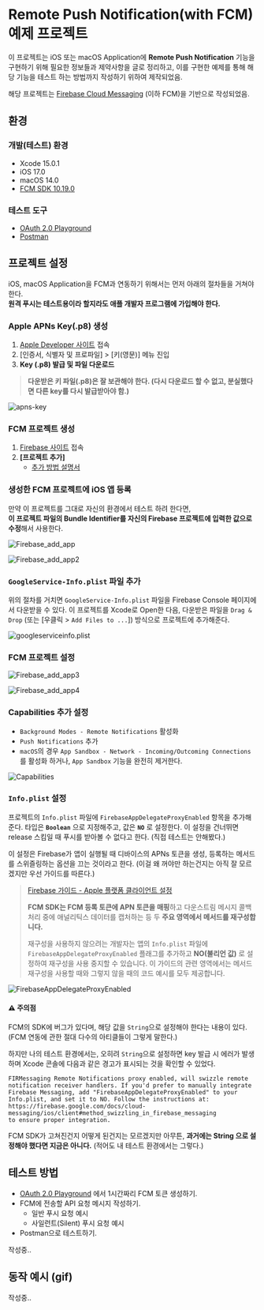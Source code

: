 # Remote Push Notification(with FCM) 예제 프로젝트

이 프로젝트는 iOS 또는 macOS Application에 **Remote Push Notification** 기능을 구현하기 위해 필요한 정보들과 제약사항을 글로 정리하고, 이를 구현한 예제를 통해 해당 기능을 테스트 하는 방법까지 작성하기 위하여 제작되었음.

해당 프로젝트는 [Firebase Cloud Messaging](https://firebase.google.com/docs/cloud-messaging?hl=ko) (이하 FCM)을 기반으로 작성되었음.

## 환경

### 개발(테스트) 환경
- Xcode 15.0.1
- iOS 17.0
- macOS 14.0
- [FCM SDK 10.19.0](https://github.com/firebase/firebase-ios-sdk/releases/tag/10.19.0)

### 테스트 도구
- [OAuth 2.0 Playground](https://developers.google.com/oauthplayground/)
- [Postman](https://www.postman.com/)

## 프로젝트 설정

iOS, macOS Application을 FCM과 연동하기 위해서는 먼저 아래의 절차들을 거쳐야 한다.  
**원격 푸시는 테스트용이라 할지라도 애플 개발자 프로그램에 가입해야 한다.**

### Apple APNs Key(.p8) 생성

1. [Apple Developer 사이트](https://developer.apple.com/account) 접속
2. [인증서, 식별자 및 프로파일] > [키(영문)] 메뉴 진입
3. **Key (.p8) 발급 및 파일 다운로드**

> **다운받은 키 파일(.p8)은 잘 보관해야 한다. (다시 다운로드 할 수 없고, 분실했다면 다른 key를 다시 발급받아야 함.)**

![apns-key](./readme-assets/readme-2.png)

### FCM 프로젝트 생성

1. [Firebase 사이트](https://firebase.google.com/?hl=ko) 접속
2. **[프로젝트 추가]**
   - [추가 방법 설명서](https://firebase.google.com/docs/ios/setup?hl=ko#create-firebase-project)

### 생성한 FCM 프로젝트에 iOS 앱 등록

만약 이 프로젝트를 그대로 자신의 환경에서 테스트 하려 한다면,  
**이 프로젝트 파일의 Bundle Identifier를 자신의 Firebase 프로젝트에 입력한 값으로 수정**해서 사용한다.

![Firebase_add_app](readme-assets/readme-3.png)

![Firebase_add_app2](readme-assets/readme-4.png)

### `GoogleService-Info.plist` 파일 추가

위의 절차를 거치면 `GoogleService-Info.plist` 파일을 Firebase Console 페이지에서 다운받을 수 있다. 이 프로젝트를 Xcode로 Open한 다음, 다운받은 파일을 `Drag & Drop` (또는 [우클릭 > `Add Files to ...`]) 방식으로 프로젝트에 추가해준다.

![googleserviceinfo.plist](./readme-assets/readme-1.png)

### FCM 프로젝트 설정

![Firebase_add_app3](readme-assets/readme-5.png)

![Firebase_add_app4](readme-assets/readme-6.png)

### Capabilities 추가 설정
- `Background Modes - Remote Notifications` 활성화
- `Push Notifications` 추가
- `macOS`의 경우 `App Sandbox - Network - Incoming/Outcoming Connections` 를 활성화 하거나, `App Sandbox` 기능을 완전히 제거한다.

![Capabilities](readme-assets/readme-8.png)

### `Info.plist` 설정

프로젝트의 `Info.plist` 파일에 `FirebaseAppDelegateProxyEnabled` 항목을 추가해준다. 타입은 **`Boolean`** 으로 지정해주고, 값은 **`NO`** 로 설정한다. 이 설정을 건너뛰면 release 스킴일 때 푸시를 받아볼 수 없다고 한다. (직접 테스트는 안해봤다.)

이 설정은 Firebase가 앱이 실행될 때 디바이스의 APNs 토큰을 생성, 등록하는 메서드를 스위즐링하는 옵션을 끄는 것이라고 한다. (이걸 왜 꺼야만 하는건지는 아직 잘 모르겠지만 우선 가이드를 따른다.)

> [Firebase 가이드 - Apple 플랫폼 클라이언트 설정](https://firebase.google.com/docs/cloud-messaging/ios/client?hl=ko)
> 
> **FCM SDK는 FCM 등록 토큰에 APN 토큰을 매핑**하고 다운스트림 메시지 콜백 처리 중에 애널리틱스 데이터를 캡처하는 등 두 **주요 영역에서 메서드를 재구성합니다.**
> 
> 재구성을 사용하지 않으려는 개발자는 앱의 `Info.plist` 파일에 `FirebaseAppDelegateProxyEnabled` 플래그를 추가하고 **NO(불리언 값)** 로 설정하여 재구성을 사용 중지할 수 있습니다. 이 가이드의 관련 영역에서는 메서드 재구성을 사용할 때와 그렇지 않을 때의 코드 예시를 모두 제공합니다.

![FirebaseAppDelegateProxyEnabled](readme-assets/readme-7.png)

#### ⚠️ 주의점

FCM의 SDK에 버그가 있다며, 해당 값을 `String`으로 설정해야 한다는 내용이 있다. (FCM 연동에 관한 절대 다수의 아티클들이 그렇게 말한다.)

하지만 나의 테스트 환경에서는, 오히려 `String`으로 설정하면 key 발급 시 에러가 발생하며 Xcode 콘솔에 다음과 같은 경고가 표시되는 것을 확인할 수 있었다.

```
FIRMessaging Remote Notifications proxy enabled, will swizzle remote notification receiver handlers. If you'd prefer to manually integrate Firebase Messaging, add "FirebaseAppDelegateProxyEnabled" to your Info.plist, and set it to NO. Follow the instructions at:
https://firebase.google.com/docs/cloud-messaging/ios/client#method_swizzling_in_firebase_messaging
to ensure proper integration.
```

FCM SDK가 고쳐진건지 어떻게 된건지는 모르겠지만 아무튼, **과거에는 String 으로 설정해야 했다면 지금은 아니다.** (적어도 내 테스트 환경에서는 그렇다.)

## 테스트 방법

- [OAuth 2.0 Playground](https://developers.google.com/oauthplayground/) 에서 1시간짜리 FCM 토큰 생성하기.
- FCM에 전송할 API 요청 메시지 작성하기.
  - 일반 푸시 요청 예시
  - 사일런트(Silent) 푸시 요청 예시
- Postman으로 테스트하기.

작성중..

## 동작 예시 (gif)

작성중..